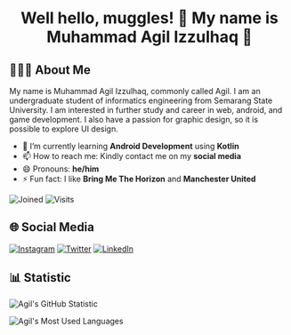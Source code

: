 <h1 align="center">Well hello, muggles! 👋
My name is Muhammad Agil Izzulhaq 🧙 </h1>

## 👨🏻‍💻 About Me
My name is Muhammad Agil Izzulhaq, commonly called Agil. I am an undergraduate student of informatics engineering from Semarang State University. I am interested in further study and career in web, android, and game development. I also have a passion for graphic design, so it is possible to explore UI design.

- 🌱 I’m currently learning **Android Development** using **Kotlin**
- 📫 How to reach me: Kindly contact me on my **social media**
- 😄 Pronouns: **he/him**
- ⚡ Fun fact: I like **Bring Me The Horizon** and **Manchester United**

![Joined](https://img.shields.io/badge/Joined-September%2027,%202021-green?style=flat&logo=github)
![Visits](https://badges.pufler.dev/visits/agilizzulhaq/agilizzulhaq)


## 🌐 Social Media
[![Instagram](https://img.shields.io/badge/Instagram-izzulhaqagil-purple?style=flat&logo=instagram)](https://www.instagram.com/izzulhaqagil/)
[![Twitter](https://img.shields.io/badge/Twitter-agilizzulhaq-blue?style=flat&logo=twitter)](https://twitter.com/agilizzulhaq)
[![LinkedIn](https://img.shields.io/badge/LinkedIn-agilizzulhaq-blue?style=flat&logo=linkedin)](https://www.linkedin.com/in/agilizzulhaq/)


## 📊 Statistic
![Agil's GitHub Statistic](https://github-readme-stats.vercel.app/api?username=agilizzulhaq&theme=transparent&show_icons=true)

![Agil's Most Used Languages](https://github-readme-stats.vercel.app/api/top-langs/?username=agilizzulhaq&theme=transparent&show_icons=true)
